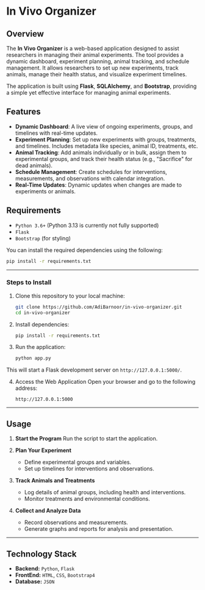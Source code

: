 # In Vivo Organizer

## Overview

The **In Vivo Organizer** is a web-based application designed to assist researchers in managing their animal experiments. The tool provides a dynamic dashboard, experiment planning, animal tracking, and schedule management. It allows researchers to set up new experiments, track animals, manage their health status, and visualize experiment timelines. 

The application is built using **Flask**, **SQLAlchemy**, and **Bootstrap**, providing a simple yet effective interface for managing animal experiments.

## Features

- **Dynamic Dashboard**: A live view of ongoing experiments, groups, and timelines with real-time updates.
- **Experiment Planning**: Set up new experiments with groups, treatments, and timelines. Includes metadata like species, animal ID, treatments, etc.
- **Animal Tracking**: Add animals individually or in bulk, assign them to experimental groups, and track their health status (e.g., "Sacrifice" for dead animals).
- **Schedule Management**: Create schedules for interventions, measurements, and observations with calendar integration.
- **Real-Time Updates**: Dynamic updates when changes are made to experiments or animals.

## Requirements

- `Python 3.6+` (Python 3.13 is currently not fully supported)
- `Flask`
- `Bootstrap` (for styling)

You can install the required dependencies using the following:

```bash
pip install -r requirements.txt
```
---

### Steps to Install
1. Clone this repository to your local machine:
   ```bash
   git clone https://github.com/AdiBarnoor/in-vivo-organizer.git
   cd in-vivo-organizer

   ```

2. Install dependencies:
   ```bash
   pip install -r requirements.txt
   ```
   
3. Run the application:
   ```bash
   python app.py
   ```
This will start a Flask development server on `http://127.0.0.1:5000/`.

4. Access the Web Application
   Open your browser and go to the following address:
   ```
   http://127.0.0.1:5000
   ```
---

## Usage

1. **Start the Program**
   Run the script to start the application.

2. **Plan Your Experiment**
   - Define experimental groups and variables.
   - Set up timelines for interventions and observations.

3. **Track Animals and Treatments**
   - Log details of animal groups, including health and interventions.
   - Monitor treatments and environmental conditions.

4. **Collect and Analyze Data**
   - Record observations and measurements.
   - Generate graphs and reports for analysis and presentation.

---

## Technology Stack
- **Backend:** `Python`, `Flask`
- **FrontEnd:** `HTML`, `CSS`, `Bootstrap4`
- **Database:** `JSON`
